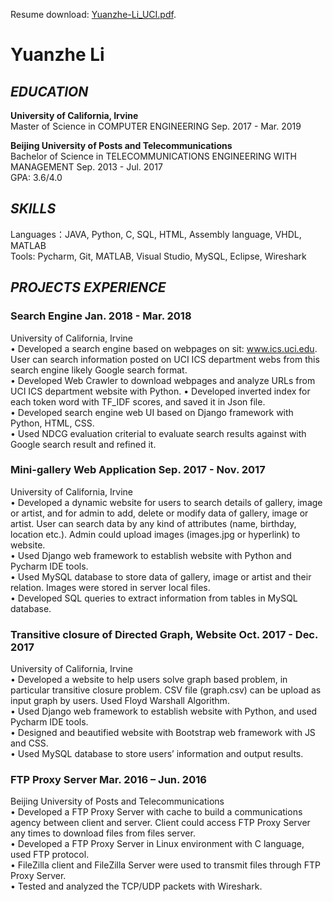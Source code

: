 
Resume download: [Yuanzhe-Li_UCI.pdf](resume/Yuanzhe-Li_UCI.pdf ':ignore').


# Yuanzhe Li

## *EDUCATION*
**University of California, Irvine**  
Master of Science in COMPUTER ENGINEERING   Sep. 2017 - Mar. 2019

**Beijing University of Posts and Telecommunications**  
Bachelor of Science in TELECOMMUNICATIONS ENGINEERING WITH MANAGEMENT  Sep. 2013 - Jul. 2017  
GPA: 3.6/4.0  

## *SKILLS*
  Languages：JAVA, Python, C, SQL, HTML, Assembly language, VHDL, MATLAB  
  Tools:  Pycharm, Git, MATLAB, Visual Studio, MySQL, Eclipse, Wireshark

## *PROJECTS EXPERIENCE*
### **Search Engine**	Jan. 2018 - Mar. 2018
University of California, Irvine	
•	Developed a search engine based on webpages on sit: www.ics.uci.edu. User can search information posted on UCI ICS department webs from this search engine likely Google search format.  
•	Developed Web Crawler to download webpages and analyze URLs from UCI ICS department website with Python. 
•	Developed inverted index for each token word with TF_IDF scores, and saved it in Json file.  
•	Developed search engine web UI based on Django framework with Python, HTML, CSS.  
•	Used NDCG evaluation criterial to evaluate search results against with Google search result and refined it.
### Mini-gallery Web Application 	Sep. 2017 - Nov. 2017
University of California, Irvine  
•	Developed a dynamic website for users to search details of gallery, image or artist, and for admin to add, delete or modify data of gallery, image or artist. User can search data by any kind of attributes (name, birthday, location etc.). Admin could upload images (images.jpg or hyperlink) to website.  
•	Used Django web framework to establish website with Python and Pycharm IDE tools.  
•	Used MySQL database to store data of gallery, image or artist and their relation. Images were stored in server local files.  
•	Developed SQL queries to extract information from tables in MySQL database.  
### Transitive closure of Directed Graph, Website	Oct. 2017 - Dec. 2017
University of California, Irvine  
•	Developed a website to help users solve graph based problem, in particular transitive closure problem. CSV file (graph.csv) can be upload as input graph by users. Used Floyd Warshall Algorithm.  
•	Used Django web framework to establish website with Python, and used Pycharm IDE tools.  
•	Designed and beautified website with Bootstrap web framework with JS and CSS.  
•	Used MySQL database to store users’ information and output results.  
### FTP Proxy Server	Mar. 2016 – Jun. 2016
Beijing University of Posts and Telecommunications  
•	Developed a FTP Proxy Server with cache to build a communications agency between client and server. Client could access FTP Proxy Server any times to download files from files server.  
•	Developed a FTP Proxy Server in Linux environment with C language, used FTP protocol.  
•	FileZilla client and FileZilla Server were used to transmit files through FTP Proxy Server.  
•	Tested and analyzed the TCP/UDP packets with Wireshark.  
